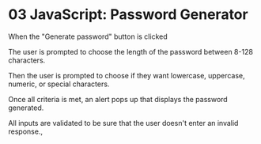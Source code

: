 # 03 JavaScript: Password Generator

When the "Generate password" button is clicked

The user is prompted to choose the length of the password between 8-128 characters.

Then the user is prompted to choose if they want lowercase, uppercase, numeric, or special characters.

Once all criteria is met, an alert pops up that displays the password generated.

All inputs are validated to be sure that the user doesn't enter an invalid response.,
